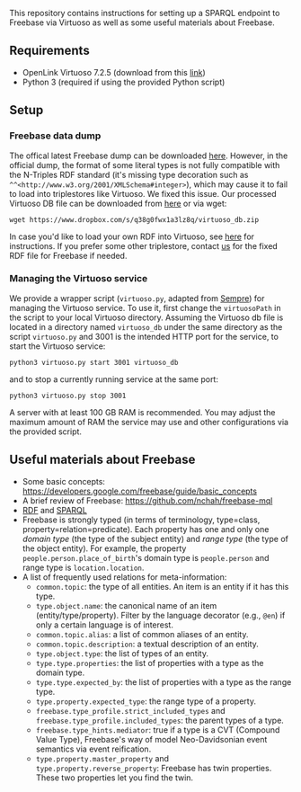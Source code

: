 This repository contains instructions for setting up a SPARQL endpoint to Freebase via Virtuoso as well as some useful materials about Freebase.

## Requirements
* OpenLink Virtuoso 7.2.5 (download from this [link](https://sourceforge.net/projects/virtuoso/files/virtuoso/7.2.5/virtuoso-opensource.x86_64-generic_glibc25-linux-gnu.tar.gz/download))
* Python 3 (required if using the provided Python script)

## Setup

### Freebase data dump

The offical latest Freebase dump can be downloaded [here](https://developers.google.com/freebase). However, in the official dump, the format of some literal types is not fully compatible with the N-Triples RDF standard (it's missing type decoration such as `^^<http://www.w3.org/2001/XMLSchema#integer>`), which may cause it to fail to load into triplestores like Virtuoso. We fixed this issue. Our processed Virtuoso DB file can be downloaded from [here](https://www.dropbox.com/s/q38g0fwx1a3lz8q/virtuoso_db.zip) or via wget:

```
wget https://www.dropbox.com/s/q38g0fwx1a3lz8q/virtuoso_db.zip
```

In case you'd like to load your own RDF into Virtuoso, see [here](http://vos.openlinksw.com/owiki/wiki/VOS/VirtBulkRDFLoader) for instructions. If you prefer some other triplestore, contact [us](su.809@osu.edu) for the fixed RDF file for Freebase if needed. 

### Managing the Virtuoso service

We provide a wrapper script (`virtuoso.py`, adapted from [Sempre](https://github.com/percyliang/sempre)) for managing the Virtuoso service. To use it, first change the `virtuosoPath` in the script to your local Virtuoso directory. Assuming the Virtuoso db file is located in a directory named `virtuoso_db` under the same directory as the script `virtuoso.py` and 3001 is the intended HTTP port for the service, to start the Virtuoso service:

```
python3 virtuoso.py start 3001 virtuoso_db
```

and to stop a currently running service at the same port:

```
python3 virtuoso.py stop 3001
```

A server with at least 100 GB RAM is recommended. You may adjust the maximum amount of RAM the service may use and other configurations via the provided script.

## Useful materials about Freebase
- Some basic concepts: https://developers.google.com/freebase/guide/basic_concepts
- A brief review of Freebase: https://github.com/nchah/freebase-mql
- [RDF](https://www.w3.org/TR/rdf11-concepts/) and [SPARQL](https://www.w3.org/TR/sparql11-query/)
- Freebase is strongly typed (in terms of terminology, type=class, property=relation=predicate). Each property has one and only one _domain type_ (the type of the subject entity) and _range type_ (the type of the object entity). For example, the property `people.person.place_of_birth`'s domain type is `people.person` and range type is `location.location`. 
- A list of frequently used relations for meta-information:
  - `common.topic`: the type of all entities. An item is an entity if it has this type.
  - `type.object.name`: the canonical name of an item (entity/type/property). Filter by the language decorator (e.g., `@en`) if only a certain language is of interest.
  - `common.topic.alias`: a list of common aliases of an entity.
  - `common.topic.description`: a textual description of an entity.
  - `type.object.type`: the list of types of an entity.
  - `type.type.properties`: the list of properties with a type as the domain type.
  - `type.type.expected_by`: the list of properties with a type as the range type.
  - `type.property.expected_type`: the range type of a property.
  - `freebase.type_profile.strict_included_types` and `freebase.type_profile.included_types`: the parent types of a type.
  - `freebase.type_hints.mediator`: true if a type is a CVT (Compound Value Type), Freebase's way of model Neo-Davidsonian event semantics via event reification.
  - `type.property.master_property` and `type.property.reverse_property`: Freebase has twin properties. These two properties let you find the twin.
